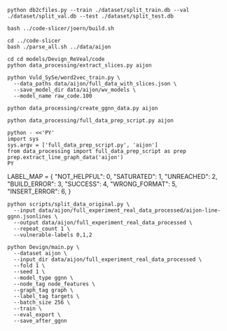 ```
python db2cfiles.py --train ./dataset/split_train.db --val ./dataset/split_val.db --test ./dataset/split_test.db

```


```shell
bash ../code-slicer/joern/build.sh
```

```shell
cd ../code-slicer
bash ./parse_all.sh ../data/aijon
```


```
cd cd models/Devign_ReVeal/code
python data_processing/extract_slices.py aijon
```

```
python Vuld_SySe/word2vec_train.py \
  --data_paths data/aijon/full_data_with_slices.json \
  --save_model_dir data/aijon/wv_models \
  --model_name raw_code.100
```


```
python data_processing/create_ggnn_data.py aijon
```

```
python data_processing/full_data_prep_script.py aijon

```

```
python - <<'PY'
import sys
sys.argv = ['full_data_prep_script.py', 'aijon']
from data_processing import full_data_prep_script as prep
prep.extract_line_graph_data('aijon')
PY

```
LABEL_MAP = {
    "NOT_HELPFUL": 0,
    "SATURATED": 1,
    "UNREACHED": 2,
    "BUILD_ERROR": 3,
    "SUCCESS": 4,
    "WRONG_FORMAT": 5,
    "INSERT_ERROR": 6,
}
```
python scripts/split_data_original.py \
  --input data/aijon/full_experiment_real_data_processed/aijon-line-ggnn.jsonlines \
  --output data/aijon/full_experiment_real_data_processed \
  --repeat_count 1 \
  --vulnerable-labels 0,1,2

```

```
python Devign/main.py \
  --dataset aijon \
  --input_dir data/aijon/full_experiment_real_data_processed \
  --fold 1 \
  --seed 1 \
  --model_type ggnn \
  --node_tag node_features \
  --graph_tag graph \
  --label_tag targets \
  --batch_size 256 \
  --train \
  --eval_export \
  --save_after_ggnn

```